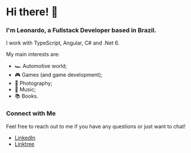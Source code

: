# Hi there! 👋
### I'm Leonardo, a Fullstack Developer based in Brazil.

I work with TypeScript, Angular, C# and .Net 6.

My main interests are:
 - 🏎️ Automotive world;
 - 🎮 Games (and game development);
 - 📸 Photography;
 - 🎵 Music;
 - 📚 Books. 

### Connect with Me
Feel free to reach out to me if you have any questions or just want to chat!

- [LinkedIn](https://www.linkedin.com/in/os-leonardo)
- [Linktree](https://linktr.ee/osleonardo)
